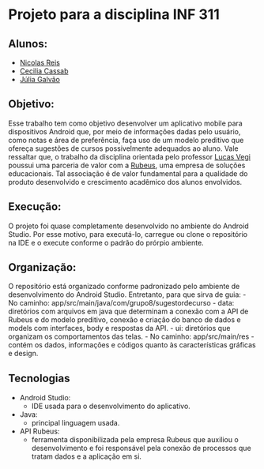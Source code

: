 
# Projeto para a disciplina INF 311

## Alunos:
- [Nicolas Reis](https://github.com/nicolasreisdev)
- [Cecilia Cassab](https://github.com/cecicassab)
- [Júlia Galvão](https://github.com/jucalia)
## Objetivo:
  Esse trabalho tem como objetivo desenvolver um aplicativo mobile para dispositivos Android que, por meio de informações dadas pelo usuário, como notas e área de preferência, faça uso de um modelo preditivo que ofereça sugestões de cursos possivelmente adequados ao aluno.
  Vale ressaltar que, o trabalho da disciplina orientada pelo professor [Lucas Vegi](https://github.com/lucasvegi) poussui uma parceria de valor com a [Rubeus](https://rubeus.com.br/), uma empresa de soluções educacionais. Tal associação é de valor fundamental para a qualidade do produto desenvolvido e crescimento acadêmico dos alunos envolvidos.
## Execução:
  O projeto foi quase completamente desenvolvido no ambiente do Android Studio. Por esse motivo, para executá-lo, carregue ou clone o repositório na IDE e o execute conforme o padrão do prórpio ambiente.
## Organização:
  O repositório está organizado conforme padronizado pelo ambiente de desenvolvimento do Android Studio. Entretanto, para que sirva de guia:
    - No caminho: app/src/main/java/com/grupo8/sugestordecurso
      - data: diretórios com arquivos em java que determinam a conexão com a API de Rubeus e do modelo preditivo, conexão e criação do banco de dados e models com interfaces, body e respostas da API.
      - ui: diretórios que organizam os comportamentos das telas.
    - No caminho: app/src/main/res
      - contém os dados, informações e códigos quanto às características gráficas e design.
## Tecnologias
- Android Studio: <img src="https://cdn.jsdelivr.net/npm/simple-icons@v9/icons/android.svg" width="25" height="15"/>
  - IDE usada para o desenvolvimento do aplicativo.
- Java:
  - principal linguagem usada.
- API Rubeus:
  - ferramenta disponibilizada pela empresa Rubeus que auxiliou o desenvolvimento e foi responsável pela conexão de processos que tratam dados e a aplicação em si.
